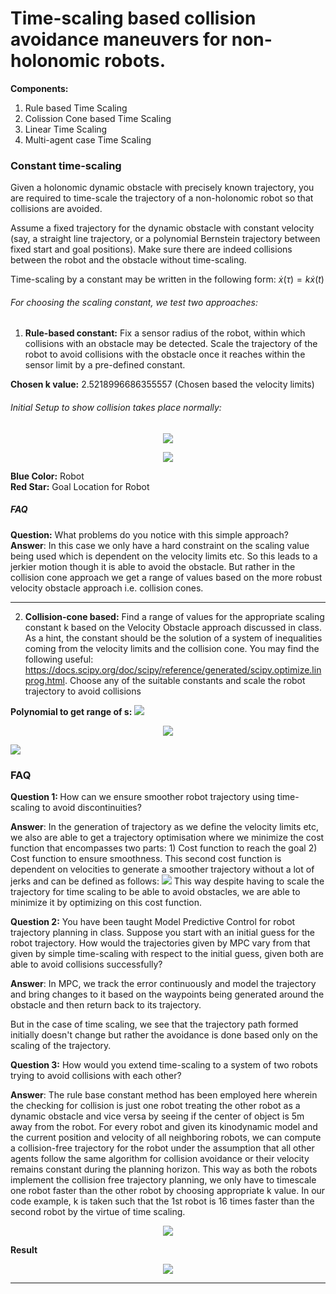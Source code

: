 # Time-scaling based collision avoidance maneuvers for non-holonomic robots. 

<b>Components:</b>
1. Rule based Time Scaling
2. Colission Cone based Time Scaling
3. Linear Time Scaling
4. Multi-agent case Time Scaling


### Constant time-scaling
Given a holonomic dynamic obstacle with precisely known trajectory, you are required to time-scale the trajectory of a non-holonomic robot so that collisions are avoided. 

Assume a fixed trajectory for the dynamic obstacle with constant velocity (say, a straight line trajectory, or a polynomial Bernstein trajectory between fixed start and goal positions). Make sure there are indeed collisions between the robot and the obstacle without time-scaling.

Time-scaling by a constant may be written in the following form: $\dot x(\tau) = k\dot x(t)$


###### For choosing the scaling constant, we test two approaches:
1. <b>Rule-based constant:</b> Fix a sensor radius of the robot, within which collisions with an obstacle may be detected. Scale the trajectory of the robot to avoid collisions with the obstacle once it reaches within the sensor limit by a pre-defined constant.

<b>Chosen k value:</b> 2.5218996686355557 (Chosen based the velocity limits)

###### Initial Setup to show collision takes place normally:
<p align="center">
        <img src="images/ConstantInitial.png"/>
</p>
<p align="center">
        <img src="images/ConstantTimeScaling.png"/>
</p>
<b>Blue Color:</b> Robot<br>
<b>Red Star:</b> Goal Location for Robot


##### FAQ
<b>Question:</b> What problems do you notice with this simple approach?
<b>Answer</b>: In this case we only have a hard constraint on the scaling value being used which is dependent on the velocity limits etc. So this leads to a jerkier motion though it is able to avoid the obstacle. But rather in the collision cone approach we get a range of values based on the more robust velocity obstacle approach i.e. collision cones.

*** 

2. <b>Collision-cone based:</b> Find a range of values for the appropriate scaling constant k based on the Velocity Obstacle approach discussed in class. As a hint, the constant should be the solution of a system of inequalities coming from the velocity limits and the collision cone. You may find the following useful: https://docs.scipy.org/doc/scipy/reference/generated/scipy.optimize.linprog.html. Choose any of the suitable constants and scale the robot trajectory to avoid collisions 


<b>Polynomial to get range of s:</b>
![](images/PolyS.png)

<p align="center">
        <img src="images/ConstantColissionBased.png"/>
</p>

![](images/LinearTimeScaling.png)

### FAQ
<b>Question 1: </b>How can we ensure smoother robot trajectory using time-scaling to avoid discontinuities?


<b>Answer</b>:
In the generation of trajectory as we define the velocity limits etc, we also are able to get a trajectory optimisation where we minimize the cost function that encompasses two parts: 1) Cost function to reach the goal 2) Cost function to ensure smoothness. This second cost function is dependent on velocities to generate a smoother trajectory without a lot of jerks and can be defined as follows: ![](images/C_smooth.png)
This way despite having to scale the trajectory for time scaling to be able to avoid obstacles, we are able to minimize it by optimizing on this cost function.

<b>Question 2:</b> You have been taught Model Predictive Control for robot trajectory planning in class. Suppose you start with an initial guess for the robot trajectory. How would the trajectories given by MPC vary from that given by simple time-scaling with respect to the initial guess, given both are able to avoid collisions successfully?



<b>Answer</b>: 
In MPC, we track the error continuously and model the trajectory and bring changes to it based on the waypoints being generated around the obstacle and then return back to its trajectory.

But in the case of time scaling, we see that the trajectory path formed initially doesn't change but rather the avoidance is done based only on the scaling of the trajectory.


<b>Question 3:</b> How would you extend time-scaling to a system of two robots trying to avoid collisions with each other?



<b>Answer</b>: 
The rule base constant method has been employed here wherein the checking for collision is just one robot treating the other robot as a dynamic obstacle and vice versa by seeing if the center of object is 5m away from the robot. 
For every robot and given its kinodynamic model and the current position and velocity of all neighboring robots, we can compute a collision-free trajectory for the robot under the assumption that all other agents follow the same algorithm for collision avoidance or their velocity remains constant during the planning horizon.
This way as both the robots implement the collision free trajectory planning, we only have to timescale one robot faster than the other robot by choosing appropriate k value.
In our code example, k is taken such that the 1st robot is 16 times faster than the second robot by the virtue of time scaling.

<p align="center">
        <img src="images/LinearTimeScalingInitial.png"/><br>
</p>
        <b>Result</b><br>
<p align="center">
        <img src="images/LinearTimeScalingResult.png"/>
</p>

___
